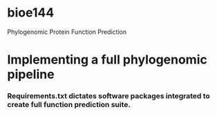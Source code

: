 # bioe144
Phylogenomic Protein Function Prediction


# Implementing a full phylogenomic pipeline 
### Requirements.txt dictates software packages integrated to create full function prediction suite. 
